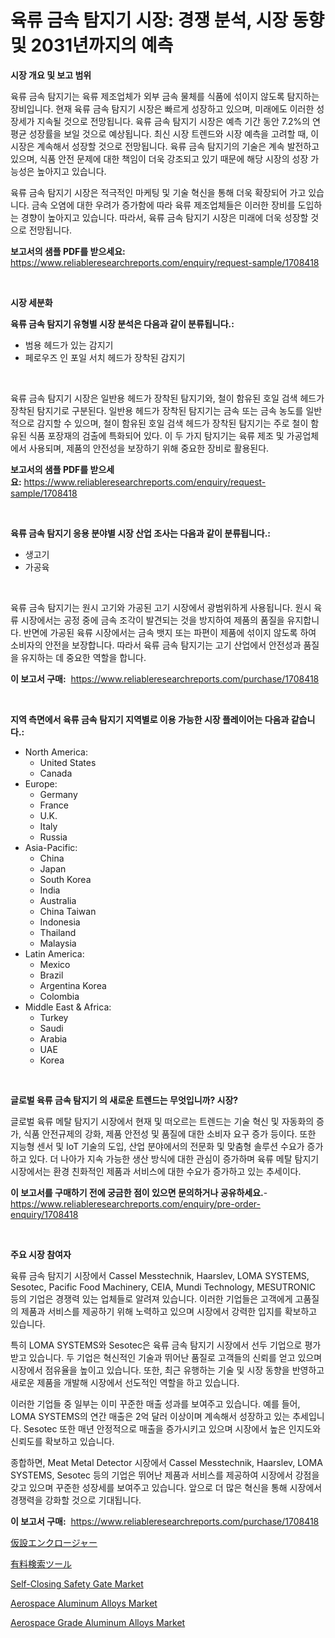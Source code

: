 <p><h1>육류 금속 탐지기 시장: 경쟁 분석, 시장 동향 및 2031년까지의 예측</h1></p><p><strong>시장 개요 및 보고 범위</strong></p>
<p><p>육류 금속 탐지기는 육류 제조업체가 외부 금속 물체를 식품에 섞이지 않도록 탐지하는 장비입니다. 현재 육류 금속 탐지기 시장은 빠르게 성장하고 있으며, 미래에도 이러한 성장세가 지속될 것으로 전망됩니다. 육류 금속 탐지기 시장은 예측 기간 동안 7.2%의 연평균 성장률을 보일 것으로 예상됩니다. 최신 시장 트렌드와 시장 예측을 고려할 때, 이 시장은 계속해서 성장할 것으로 전망됩니다. 육류 금속 탐지기의 기술은 계속 발전하고 있으며, 식품 안전 문제에 대한 책임이 더욱 강조되고 있기 때문에 해당 시장의 성장 가능성은 높아지고 있습니다. </p><p>육류 금속 탐지기 시장은 적극적인 마케팅 및 기술 혁신을 통해 더욱 확장되어 가고 있습니다. 금속 오염에 대한 우려가 증가함에 따라 육류 제조업체들은 이러한 장비를 도입하는 경향이 높아지고 있습니다. 따라서, 육류 금속 탐지기 시장은 미래에 더욱 성장할 것으로 전망됩니다.</p></p>
<p><strong>보고서의 샘플 PDF를 받으세요:</strong> <a href="https://www.reliableresearchreports.com/enquiry/request-sample/1708418">https://www.reliableresearchreports.com/enquiry/request-sample/1708418</a></p>
<p>&nbsp;</p>
<p><strong>시장 세분화</strong></p>
<p><strong>육류 금속 탐지기 유형별 시장 분석은 다음과 같이 분류됩니다.:</strong></p>
<p><ul><li>범용 헤드가 있는 감지기</li><li>페로우즈 인 포일 서치 헤드가 장착된 감지기</li></ul></p>
<p>&nbsp;</p>
<p><p>육류 금속 탐지기 시장은 일반용 헤드가 장착된 탐지기와, 철이 함유된 호일 검색 헤드가 장착된 탐지기로 구분된다. 일반용 헤드가 장착된 탐지기는 금속 또는 금속 농도를 일반적으로 감지할 수 있으며, 철이 함유된 호일 검색 헤드가 장착된 탐지기는 주로 철이 함유된 식품 포장재의 검출에 특화되어 있다. 이 두 가지 탐지기는 육류 제조 및 가공업체에서 사용되며, 제품의 안전성을 보장하기 위해 중요한 장비로 활용된다.</p></p>
<p><strong>보고서의 샘플 PDF를 받으세요:</strong>&nbsp;<a href="https://www.reliableresearchreports.com/enquiry/request-sample/1708418">https://www.reliableresearchreports.com/enquiry/request-sample/1708418</a></p>
<p>&nbsp;</p>
<p><strong> 육류 금속 탐지기 응용 분야별 시장 산업 조사는 다음과 같이 분류됩니다.:</strong></p>
<p><ul><li>생고기</li><li>가공육</li></ul></p>
<p>&nbsp;</p>
<p><p>육류 금속 탐지기는 원시 고기와 가공된 고기 시장에서 광범위하게 사용됩니다. 원시 육류 시장에서는 공정 중에 금속 조각이 발견되는 것을 방지하여 제품의 품질을 유지합니다. 반면에 가공된 육류 시장에서는 금속 뱃지 또는 파편이 제품에 섞이지 않도록 하여 소비자의 안전을 보장합니다. 따라서 육류 금속 탐지기는 고기 산업에서 안전성과 품질을 유지하는 데 중요한 역할을 합니다.</p></p>
<p><strong>이 보고서 구매:</strong>&nbsp; <a href="https://www.reliableresearchreports.com/purchase/1708418">https://www.reliableresearchreports.com/purchase/1708418</a></p>
<p>&nbsp;</p>
<p><strong>지역 측면에서 육류 금속 탐지기 지역별로 이용 가능한 시장 플레이어는 다음과 같습니다.:</strong></p>
<p><ul>
    <li>
        North America:
        <ul>
            <li>United States</li>
            <li>Canada</li>
        </ul>
    </li>
    <li>
        Europe:
        <ul>
            <li>Germany</li>
            <li>France</li>
            <li>U.K.</li>
            <li>Italy</li>
            <li>Russia</li>
        </ul>
    </li>
    <li>
        Asia-Pacific:
        <ul>
            <li>China</li>
            <li>Japan</li>
            <li>South Korea</li>
            <li>India</li>
            <li>Australia</li>
            <li>China Taiwan</li>
            <li>Indonesia</li>
            <li>Thailand</li>
            <li>Malaysia</li>
        </ul>
    </li>
    <li>
        Latin America:
        <ul>
            <li>Mexico</li>
            <li>Brazil</li>
            <li>Argentina Korea</li>
            <li>Colombia</li>
        </ul>
    </li>
    <li>
        Middle East & Africa:
        <ul>
            <li>Turkey</li>
            <li>Saudi</li>
            <li>Arabia</li>
            <li>UAE</li>
            <li>Korea</li>
        </ul>
    </li>
    </ul></p>
<p>&nbsp;</p>
<p><strong>글로벌 육류 금속 탐지기 의 새로운 트렌드는 무엇입니까? 시장?</strong></p>
<p><p>글로벌 육류 메탈 탐지기 시장에서 현재 및 떠오르는 트렌드는 기술 혁신 및 자동화의 증가, 식품 안전규제의 강화, 제품 안전성 및 품질에 대한 소비자 요구 증가 등이다. 또한 지능형 센서 및 IoT 기술의 도입, 산업 분야에서의 전문화 및 맞춤형 솔루션 수요가 증가하고 있다. 더 나아가 지속 가능한 생산 방식에 대한 관심이 증가하며 육류 메탈 탐지기 시장에서는 환경 친화적인 제품과 서비스에 대한 수요가 증가하고 있는 추세이다.</p></p>
<p><strong>이 보고서를 구매하기 전에 궁금한 점이 있으면 문의하거나 공유하세요.</strong>- <a href="https://www.reliableresearchreports.com/enquiry/pre-order-enquiry/1708418">https://www.reliableresearchreports.com/enquiry/pre-order-enquiry/1708418</a></p>
<p>&nbsp;</p>
<p><strong>주요 시장 참여자</strong></p>
<p><p>육류 금속 탐지기 시장에서 Cassel Messtechnik, Haarslev, LOMA SYSTEMS, Sesotec, Pacific Food Machinery, CEIA, Mundi Technology, MESUTRONIC 등의 기업은 경쟁력 있는 업체들로 알려져 있습니다. 이러한 기업들은 고객에게 고품질의 제품과 서비스를 제공하기 위해 노력하고 있으며 시장에서 강력한 입지를 확보하고 있습니다.</p><p>특히 LOMA SYSTEMS와 Sesotec은 육류 금속 탐지기 시장에서 선두 기업으로 평가받고 있습니다. 두 기업은 혁신적인 기술과 뛰어난 품질로 고객들의 신뢰를 얻고 있으며 시장에서 점유율을 높이고 있습니다. 또한, 최근 유행하는 기술 및 시장 동향을 반영하고 새로운 제품을 개발해 시장에서 선도적인 역할을 하고 있습니다.</p><p>이러한 기업들 중 일부는 이미 꾸준한 매출 성과를 보여주고 있습니다. 예를 들어, LOMA SYSTEMS의 연간 매출은 2억 달러 이상이며 계속해서 성장하고 있는 추세입니다. Sesotec 또한 매년 안정적으로 매출을 증가시키고 있으며 시장에서 높은 인지도와 신뢰도를 확보하고 있습니다.</p><p>종합하면, Meat Metal Detector 시장에서 Cassel Messtechnik, Haarslev, LOMA SYSTEMS, Sesotec 등의 기업은 뛰어난 제품과 서비스를 제공하여 시장에서 강점을 갖고 있으며 꾸준한 성장세를 보여주고 있습니다. 앞으로 더 많은 혁신을 통해 시장에서 경쟁력을 강화할 것으로 기대됩니다.</p></p>
<p><strong>이 보고서 구매:</strong>&nbsp;&nbsp;<a href="https://www.reliableresearchreports.com/purchase/1708418">https://www.reliableresearchreports.com/purchase/1708418</a></p>
<p><p><a href="https://medium.com/@myrticedare2023/%E4%B8%80%E6%99%82%E7%9A%84%E3%81%AA%E5%9B%B2%E3%81%84%E8%BE%BC%E3%81%BF%E5%B8%82%E5%A0%B4%E3%81%AE%E8%A6%8F%E6%A8%A1%E3%81%A8%E5%B8%82%E5%A0%B4%E5%8B%95%E5%90%91-%E5%AE%8C%E5%85%A8%E3%81%AA%E7%94%A3%E6%A5%AD%E6%A6%82%E8%A6%81-2024%E5%B9%B4%E3%81%8B%E3%82%892031%E5%B9%B4-3520f26528d0">仮設エンクロージャー</a></p><p><a href="https://medium.com/@myrticedare2023/%E6%94%AF%E6%89%95%E3%82%8F%E3%82%8C%E3%81%9F%E6%A4%9C%E7%B4%A2%E3%83%84%E3%83%BC%E3%83%AB%E5%B8%82%E5%A0%B4-2031%E5%B9%B4%E3%81%BE%E3%81%A7%E3%81%AE%E3%83%88%E3%83%AC%E3%83%B3%E3%83%89-%E4%BA%88%E6%B8%AC-%E7%AB%B6%E4%BA%89%E5%88%86%E6%9E%90-24dc61f43138">有料検索ツール</a></p><p><a href="https://issuu.com/reportprime-2/docs/self-closing-safety-gate-market-size-2030.pptx">Self-Closing Safety Gate Market</a></p><p><a href="https://glittery-fuchsia-86a.notion.site/Aerospace-Aluminum-Alloys-Market-Growth-Market-Trends-COVID-19-Impact-and-Forecasts-for-period-fr-64369ecc8f9948749b652c0b1ad3e526">Aerospace Aluminum Alloys Market</a></p><p><a href="https://acidic-farm-354.notion.site/Aerospace-Grade-Aluminum-Alloys-Market-Offer-Valuable-Insights-into-Market-Size-Market-Share-Marke-679b6145aef34441b8ac087caafbf231">Aerospace Grade Aluminum Alloys Market</a></p></p>
